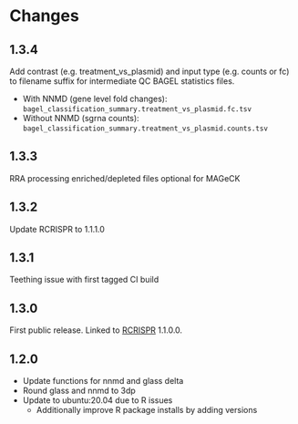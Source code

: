 # Changes

## 1.3.4

Add contrast (e.g. treatment_vs_plasmid) and input type (e.g. counts or fc) to filename suffix for intermediate QC BAGEL statistics files.

- With NNMD (gene level fold changes): `bagel_classification_summary.treatment_vs_plasmid.fc.tsv`
- Without NNMD (sgrna counts): `bagel_classification_summary.treatment_vs_plasmid.counts.tsv`

## 1.3.3

RRA processing enriched/depleted files optional for MAGeCK

## 1.3.2

Update RCRISPR to 1.1.1.0

## 1.3.1

Teething issue with first tagged CI build

## 1.3.0

First public release.  Linked to [RCRISPR](https://github.com/cancerit/RCRISPR) 1.1.0.0.

## 1.2.0

- Update functions for nnmd and glass delta
- Round glass and nnmd to 3dp
- Update to ubuntu:20.04 due to R issues
  - Additionally improve R package installs by adding versions
